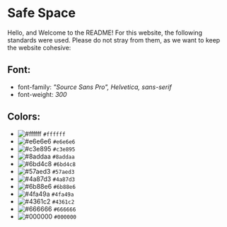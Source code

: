 # **Safe Space**

Hello, and Welcome to the README! For this website, the following standards were used. Please do not stray from them, as we want to keep the website cohesive:

## Font:

- font-family: *"Source Sans Pro", Helvetica, sans-serif*
- font-weight: *300*

## Colors:

- ![#ffffff](https://placehold.it/15/ffffff/000000?text=+) `#ffffff`
- ![#e6e6e6](https://placehold.it/15/e6e6e6/000000?text=+) `#e6e6e6`
- ![#c3e895](https://placehold.it/15/c3e895/000000?text=+) `#c3e895`
- ![#8addaa](https://placehold.it/15/8addaa/000000?text=+) `#8addaa`
- ![#6bd4c8](https://placehold.it/15/6bd4c8/000000?text=+) `#6bd4c8`
- ![#57aed3](https://placehold.it/15/57aed3/000000?text=+) `#57aed3`
- ![#4a87d3](https://placehold.it/15/4a87d3/000000?text=+) `#4a87d3`
- ![#6b88e6](https://placehold.it/15/6b88e6/000000?text=+) `#6b88e6`
- ![#4fa49a](https://placehold.it/15/4fa49a/000000?text=+) `#4fa49a`
- ![#4361c2](https://placehold.it/15/4361c2/000000?text=+) `#4361c2`
- ![#666666](https://placehold.it/15/666666/000000?text=+) `#666666`
- ![#000000](https://placehold.it/15/000000/000000?text=+) `#000000`